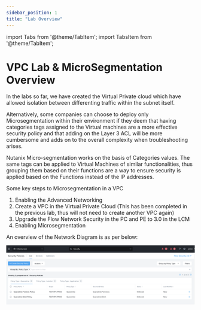 ```yaml
---
sidebar_position: 1
title: "Lab Overview"
---
```



import Tabs from '@theme/TabItem';
import TabsItem from '@theme/TabItem';


# VPC Lab & MicroSegmentation Overview


In the labs so far, we have created the Virtual Private cloud which have allowed isolation between differenting traffic within the subnet itself. 

Alternatively, some companies can choose to deploy only Microsegmentation within their environment if they deem that having categories tags assigned to the Virtual machines are a more effective security policy and that adding on the Layer 3 ACL will be more cumbersome and adds on to the overall complexity when troubleshooting arises. 

Nutanix Micro-segmentation works on the basis of Categories values. The same tags can be applied to Virtual Machines of similar functionalities, thus grouping them based on their functions are a way to ensure security is applied based on the Functions instead of the IP addresses. 

Some key steps to Microsegmentation in a VPC
1.  Enabling the Advanced Networking 
2.  Create a VPC in the Virtual Private Cloud (This has been completed in the previous lab, thus will not need to create another VPC again)
3.  Upgrade the Flow Network Security in the PC and PE to 3.0 in the LCM 
4.  Enabling Microsegmentation 


An overview of the Network Diagram is as per below:

![](img/Flow_Network_Security.png)


